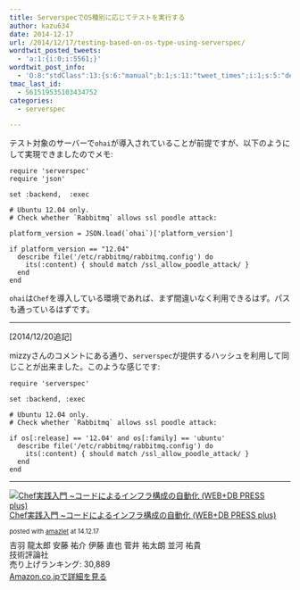 ```yaml
---
title: ServerspecでOS種別に応じてテストを実行する
author: kazu634
date: 2014-12-17
url: /2014/12/17/testing-based-on-os-type-using-serverspec/
wordtwit_posted_tweets:
  - 'a:1:{i:0;i:5561;}'
wordtwit_post_info:
  - 'O:8:"stdClass":13:{s:6:"manual";b:1;s:11:"tweet_times";i:1;s:5:"delay";s:1:"0";s:7:"enabled";s:1:"1";s:10:"separation";i:60;s:7:"version";s:3:"3.7";s:14:"tweet_template";s:114:"ブログに新しい記事を投稿したよ: ServerspecでOS種別に応じてテストを実行する - [link] ";s:6:"status";i:2;s:6:"result";a:0:{}s:13:"tweet_counter";i:2;s:13:"tweet_log_ids";a:1:{i:0;i:5561;}s:9:"hash_tags";a:0:{}s:8:"accounts";a:1:{i:0;s:7:"kazu634";}}'
tmac_last_id:
  - 561519535103434752
categories:
  - serverspec

---
```

テスト対象のサーバーで`ohai`が導入されていることが前提ですが、以下のようにして実現できましたのでメモ:

```
require 'serverspec'
require 'json'

set :backend,  :exec

# Ubuntu 12.04 only.
# Check whether `Rabbitmq` allows ssl poodle attack:

platform_version = JSON.load(`ohai`)['platform_version']

if platform_version == "12.04"
  describe file('/etc/rabbitmq/rabbitmq.config') do
    its(:content) { should match /ssl_allow_poodle_attack/ }
  end
end
```

`ohai`は`Chef`を導入している環境であれば、まず間違いなく利用できるはず。パスも通っているはずです。

* * *

[2014/12/20追記]

mizzyさんのコメントにある通り、`serverspec`が提供するハッシュを利用して同じことが出来ました。このような感じです:

```
require 'serverspec'

set :backend, :exec

# Ubuntu 12.04 only.
# Check whether `Rabbitmq` allows ssl poodle attack:

if os[:release] == '12.04' and os[:family] == 'ubuntu'
  describe file('/etc/rabbitmq/rabbitmq.config') do
    its(:content) { should match /ssl_allow_poodle_attack/ }
  end
end
```

* * *

<div class="amazlet-box" style="margin-bottom: 0px;">
<div class="amazlet-image" style="float: left; margin: 0px 12px 1px 0px;">
<a href="https://www.amazon.co.jp/exec/obidos/ASIN/477416500X/simsnes-22/ref=nosim/" onclick="__gaTracker('send', 'event', 'outbound-article', 'https://www.amazon.co.jp/exec/obidos/ASIN/477416500X/simsnes-22/ref=nosim/', '');" target="_blank" name="amazletlink"><img style="border: none;" src="https://images-na.ssl-images-amazon.com/images/I/514bjG3dt9L._SL160_.jpg" alt="Chef実践入門 ~コードによるインフラ構成の自動化 (WEB+DB PRESS plus)" /></a>
</div>

<div class="amazlet-info" style="line-height: 120%; margin-bottom: 10px;">
<div class="amazlet-name" style="margin-bottom: 10px; line-height: 120%;">
<p>
<a href="https://www.amazon.co.jp/exec/obidos/ASIN/477416500X/simsnes-22/ref=nosim/" onclick="__gaTracker('send', 'event', 'outbound-article', 'https://www.amazon.co.jp/exec/obidos/ASIN/477416500X/simsnes-22/ref=nosim/', 'Chef実践入門 ~コードによるインフラ構成の自動化 (WEB+DB PRESS plus)');" target="_blank" name="amazletlink">Chef実践入門 ~コードによるインフラ構成の自動化 (WEB+DB PRESS plus)</a>
</p>

<div class="amazlet-powered-date" style="font-size: 80%; margin-top: 5px; line-height: 120%;">
        posted with <a href="http://www.amazlet.com/" onclick="__gaTracker('send', 'event', 'outbound-article', 'http://www.amazlet.com/', 'amazlet');" title="amazlet"  target="_blank">amazlet</a> at 14.12.17
</div>
</div>

<div class="amazlet-detail">
      吉羽 龍太郎 安藤 祐介 伊藤 直也 菅井 祐太朗 並河 祐貴<br /> 技術評論社<br /> 売り上げランキング: 30,889
</div>

<div class="amazlet-sub-info" style="float: left;">
<div class="amazlet-link" style="margin-top: 5px;">
<a href="https://www.amazon.co.jp/exec/obidos/ASIN/477416500X/simsnes-22/ref=nosim/" onclick="__gaTracker('send', 'event', 'outbound-article', 'https://www.amazon.co.jp/exec/obidos/ASIN/477416500X/simsnes-22/ref=nosim/', 'Amazon.co.jpで詳細を見る');" target="_blank" name="amazletlink">Amazon.co.jpで詳細を見る</a>
</div>
</div>
</div>

<div class="amazlet-footer" style="clear: left;">
</div>
</div>
